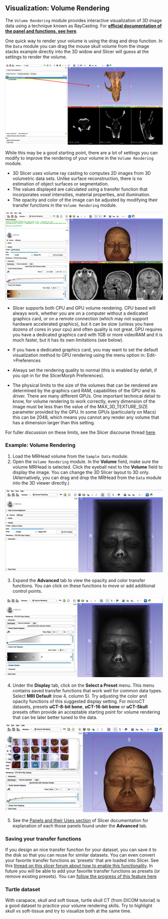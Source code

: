 ## Visualization: Volume Rendering
The `Volume Rendering` module provides interactive visualization of 3D image data using a technique known as RayCasting. For [**official documentation of the panel and functions, see here**](https://slicer.readthedocs.io/en/latest/user_guide/modules/volumerendering.html). 

One quick way to render your volume is using the drag and drop function. In the `Data` module you can drag the mouse skull volume from the image stacks example directly into the 3D widow and Slicer will guess at the settings to render the volume. 

<img src="./DragDropVR.png">

While this may be a good starting point, there are a lot of settings you can modify to improve the rendering of your volume in the `Volume Rendering` module. 

* 3D Slicer uses volume ray casting to computes 2D images from 3D volumetric data sets. Unlike surface reconstruction, there is no estimation of object surfaces or segmentation.
* The values displayed are calculated using a transfer function that incorporates voxel intensities, material properties, and illumination.
* The opacity and color of the image can be adjusted by modifying their transfer functions in the `Volume Rendering` module.

 <img src="./volumeRenderTF.png">
 
* Slicer supports both CPU and GPU volume rendering. CPU based will always work, whether you are on a computer without a dedicated graphics card, or on a remote connection (which may not support hardware accelerated graphics), but it can be slow (unless you have dozens of cores in your cpu) and often quality is not great. GPU requires you have a dedicated graphics card with 1GB or more videoRAM and it is much faster, but it has its own limitations (see below).
  
* If you have a dedicated graphics card, you may want to set the default visualization method to GPU rendering using the menu option in: Edit->Preferences 
* Always set the rendering quality to normal (this is enabled by defalt, if you opt-in for the SlicerMorph Preferences).
* The physical limits to the size of the volumes that can be rendered are determined by the graphics card RAM, capabilities of the GPU and its driver. There are many different GPUs. One important technical detail to know, for volume rendering to work correctly, every dimension of the image must be less than the value of the MAX_3D_TEXTURE_SIZE parameter provided by the GPU. In some GPUs (particularly on Macs) this can be 2048, which means you cannot any render any volume that has a dimension larger than this setting. 

For fuller discussion on these limits, see the Slicer discourse thread [here](https://discourse.slicer.org/t/what-spec-gpu-is-required-for-gpu-volumentric-rendering/1596).


### Example: Volume Rendering 
1. Load the MRHead volume from the `Sample Data` module.
2. Open the `Volume Rendering` module. In the **Volume** field, make sure the volume MRHead is selected. Click the eyeball next to the **Volume** field to display the image. You can change the 3D Slicer layout to 3D only. (Alternatively, you can drag and drop the MRHead from the `Data` module into the 3D viewer directly.)

<img src="./initialDisplay.png">

3. Expand the **Advanced** tab to view the opacity and color transfer functions. You can click on these functions to move or add additional control points.
<img src="./initialTF.png">

4. Under the **Display** tab, click on the **Select a Preset** menu. This menu contains saved transfer functions that work well for common data types. Select **MRI Default** (row 4, column 5). Try adjusting the color and opacity functions of this suggested display setting. For microCT datasets, presets **uCT-8-bit bone**,  **uCT-16-bit bone** or **uCT-Skull** presets often provide an acceptable starting point for volume rendering that can be later better tuned to the data. 

<img src="./colorPreset.png">

5. See the [Panels and their Uses section](https://slicer.readthedocs.io/en/latest/user_guide/modules/volumerendering.html#panels-and-their-use) of Slicer documentation for explanation of each those panels found under the **Advanced** tab. 

### Saving your transfer functions
If you design an nice transfer function for your dataset, you can save it to the disk so that you can reuse for similar datasets. You can even convert your favorite transfer functions as 'presets' that are loaded into Slicer. See this [thread on this slicer forum about how to enable this functionality](https://discourse.slicer.org/t/i-want-to-boot-up-with-my-very-own-color-map-and-a-black-background/16383/11). In future you will be able to add your favorite transfer functions as presets (or remove existing presets). You can [follow the progress of this feature here](https://github.com/Slicer/Slicer/issues/5505)

### Turtle dataset

With carapace, skull and soft tissue, turtle skull CT (from DICOM tutorial) is a good dataset to practice your volume rendering skills. Try to highlight skull vs soft-tissue and try to visualize both at the same time. 

